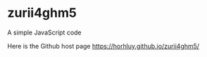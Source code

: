 # zurii4ghm5
A simple JavaScript code 

Here is the Github host page https://horhluy.github.io/zurii4ghm5/
